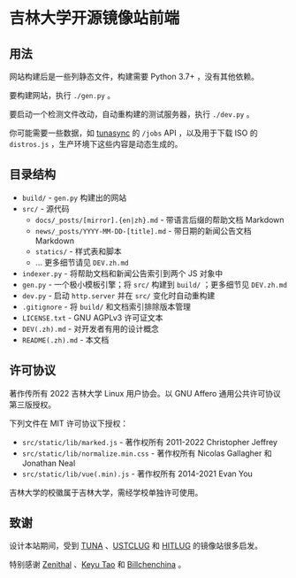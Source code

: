 # 吉林大学开源镜像站前端

## 用法

网站构建后是一些列静态文件，构建需要 Python 3.7+ ，没有其他依赖。

要构建网站，执行 `./gen.py` 。

要启动一个检测文件改动，自动重构建的测试服务器，执行 `./dev.py` 。

你可能需要一些数据，如 [tunasync](https://github.com/tuna/tunasync) 的 `/jobs` API ，以及用于下载 ISO 的 `distros.js` ，生产环境下这些内容是动态生成的。

## 目录结构

- `build/` - `gen.py` 构建出的网站
- `src/` - 源代码
    - `docs/_posts/[mirror].{en|zh}.md` - 带语言后缀的帮助文档 Markdown
    - `news/_posts/YYYY-MM-DD-[title].md` - 带日期的新闻公告文档 Markdown
    - `statics/` - 样式表和脚本
    - ... 更多细节请见 `DEV.zh.md`
- `indexer.py` - 将帮助文档和新闻公告索引到两个 JS 对象中
- `gen.py` - 一个极小模板引擎；将 `src/` 构建到 `build/` ；更多细节见 `DEV.zh.md`
- `dev.py` - 启动 `http.server` 并在 `src/` 变化时自动重构建
- `.gitignore` - 将 `build/` 和文档索引排除版本管理
- `LICENSE.txt` - GNU AGPLv3 许可证文本
- `DEV(.zh).md` - 对开发者有用的设计概念
- `README(.zh).md` - 本文档

## 许可协议

著作传所有 2022 吉林大学 Linux 用户协会。以 GNU Affero 通用公共许可协议第三版授权。

下列文件在 MIT 许可协议下授权：

- `src/static/lib/marked.js` - 著作权所有 2011-2022 Christopher Jeffrey
- `src/static/lib/normalize.min.css` - 著作权所有 Nicolas Gallagher 和 Jonathan Neal
- `src/static/lib/vue(.min).js` - 著作权所有 2014-2021 Evan You

吉林大学的校徽属于吉林大学，需经学校单独许可使用。

## 致谢

设计本站期间，受到 [TUNA](https://mirrors.tuna.tsinghua.edu.cn) 、[USTCLUG](https://mirrors.ustc.edu.cn) 和 [HITLUG](https://mirrors.hit.edu.cn) 的镜像站很多启发。

特别感谢 [Zenithal](https://github.com/ZenithalHourlyRate) 、[Keyu Tao](https://github.com/taoky) 和 [Billchenchina](https://github.com/BIllchenchina) 。
